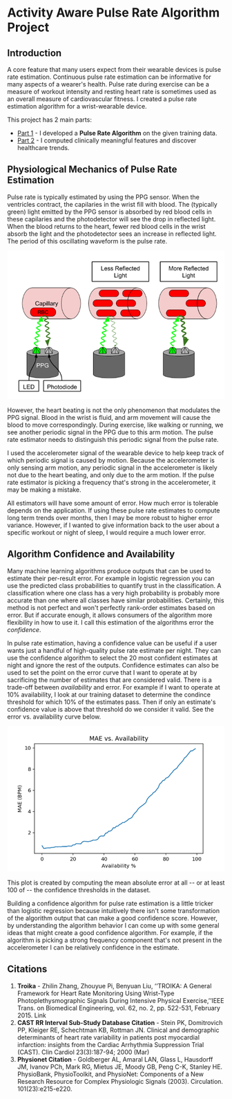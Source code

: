 # Activity Aware Pulse Rate Algorithm Project

## Introduction
A core feature that many users expect from their wearable devices is pulse rate estimation. Continuous pulse rate estimation can be informative for many aspects of a wearer's health. Pulse rate during exercise can be a measure of workout intensity and resting heart rate is sometimes used as an overall measure of cardiovascular fitness. I created a pulse rate estimation algorithm for a wrist-wearable device. 

This project has 2 main parts:

- [Part 1](#part-1-pulse-rate-algorithm-overview) - I developed a **Pulse Rate Algorithm** on the given training data. 
- [Part 2](#part-2-clinical-application-overview) - I computed clinically meaningful features and discover healthcare trends.
  
## Physiological Mechanics of Pulse Rate Estimation
Pulse rate is typically estimated by using the PPG sensor. When the ventricles contract, the capilaries in the wrist fill with blood. The (typically green) light emitted by the PPG sensor is absorbed by red blood cells in these capilaries and the photodetector will see the drop in reflected light. When the blood returns to the heart, fewer red blood cells in the wrist absorb the light and the photodetector sees an increase in reflected light. The period of this oscillating waveform is the pulse rate.

![PPG Mechanics](ppg_mechanics.png)
  
However, the heart beating is not the only phenomenon that modulates the PPG signal. Blood in the wrist is fluid, and arm movement will cause the blood to move correspondingly. During exercise, like walking or running, we see another periodic signal in the PPG due to this arm motion. The pulse rate estimator needs to distinguish this periodic signal from the pulse rate.  
  
I used the accelerometer signal of the wearable device to help keep track of which periodic signal is caused by motion. Because the accelerometer is only sensing arm motion, any periodic signal in the accelerometer is likely not due to the heart beating, and only due to the arm motion. If the pulse rate estimator is picking a frequency that's strong in the accelerometer, it may be making a mistake.  
  
All estimators will have some amount of error. How much error is tolerable depends on the application. If using these pulse rate estimates to compute long term trends over months, then I may be more robust to higher error variance. However, if I wanted to give information back to the user about a specific workout or night of sleep, I would require a much lower error. 

## Algorithm Confidence and Availability
Many machine learning algorithms produce outputs that can be used to estimate their per-result error. For example in logistic regression you can use the predicted class probabilities to quantify trust in the classification. A classification where one class has a very high probability is probably more accurate than one where all classes have similar probabilities. Certainly, this method is not perfect and won't perfectly rank-order estimates based on error. But if accurate enough, it allows consumers of the algorithm more flexibility in how to use it. I call this estimation of the algorithms error the *confidence*. 

In pulse rate estimation, having a confidence value can be useful if a user wants just a handful of high-quality pulse rate estimate per night. They can use the confidence algorithm to select the 20 most confident estimates at night and ignore the rest of the outputs. Confidence estimates can also be used to set the point on the error curve that I want to operate at by sacrificing the number of estimates that are considered valid. There is a trade-off between *availability* and error. For example if I want to operate at 10% availability, I look at our training dataset to determine the condince threshold for which 10% of the estimates pass. Then if only an estimate's confidence value is above that threshold do we consider it valid. See the error vs. availability curve below.

![Error vs. Availability](error_vs_availability.png)

This plot is created by computing the mean absolute error at all -- or at least 100 of -- the confidence thresholds in the dataset.

Building a confidence algorithm for pulse rate estimation is a little tricker than logistic regression because intuitively there isn't some transformation of the algorithm output that can make a good confidence score. However, by understanding the algorithm behavior I can come up with some general ideas that might create a good confidence algorithm. For example, if the algorithm is picking a strong frequency component that's not present in the accelerometer I can be relatively confidence in the estimate. 

## Citations
1. **Troika** - Zhilin Zhang, Zhouyue Pi, Benyuan Liu, ‘‘TROIKA: A General Framework for Heart Rate Monitoring Using Wrist-Type Photoplethysmographic Signals During Intensive Physical Exercise,’’IEEE Trans. on Biomedical Engineering, vol. 62, no. 2, pp. 522-531, February 2015. Link
2. **CAST RR Interval Sub-Study Database Citation** - Stein PK, Domitrovich PP, Kleiger RE, Schechtman KB, Rottman JN. Clinical and demographic determinants of heart rate variability in patients post myocardial infarction: insights from the Cardiac Arrhythmia Suppression Trial (CAST). Clin Cardiol 23(3):187-94; 2000 (Mar)
3. **Physionet Citation** - Goldberger AL, Amaral LAN, Glass L, Hausdorff JM, Ivanov PCh, Mark RG, Mietus JE, Moody GB, Peng C-K, Stanley HE. PhysioBank, PhysioToolkit, and PhysioNet: Components of a New Research Resource for Complex Physiologic Signals (2003). Circulation. 101(23):e215-e220.
